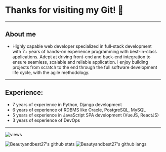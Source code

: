 # Thanks for visiting my Git! 👋

------------------------------------------------------------------------------------------------------

## About me
* Highly capable web developer specialized in full-stack development with 7+ years of
hands-on experience programming with best-in-class applications.
Adept at driving front-end and back-end integration to ensure seamless, scalable and
reliable application. I enjoy building projects from scratch to the end through the full
software development life cycle, with the agile methodology.

-------------------------------------------------------------------------------------------------------

## Experience:
+ 7 years of experience in Python, Django development
+ 6 years of experience of RDBMS like Oracle, PostgreSQL, MySQL
+ 5 years of experience in JavaScript SPA development (VueJS, ReactJS)
+ 3 years of experience of DevOps

-------------------------------------------------------------------------------------------------------

![views](https://enbxcd98jgzi9ya.m.pipedream.net/)

![Beautyandbest27's github stats](https://github-readme-stats.vercel.app/api?username=holtwick&count_private=true&show_icons=true&custom_title=GitHub%20Stats&theme=radical&hide_border=true)
![Beautyandbest27's github langs](https://github-readme-stats.vercel.app/api/top-langs/?username=dafixios&layout=compact&hide_border=true&title_color=0366d6&count_private=true&include_all_commits=true&theme=radical)
